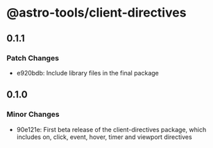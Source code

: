 # @astro-tools/client-directives

## 0.1.1

### Patch Changes

- e920bdb: Include library files in the final package

## 0.1.0

### Minor Changes

- 90e121e: First beta release of the client-directives package, which includes on, click, event, hover, timer and viewport directives
